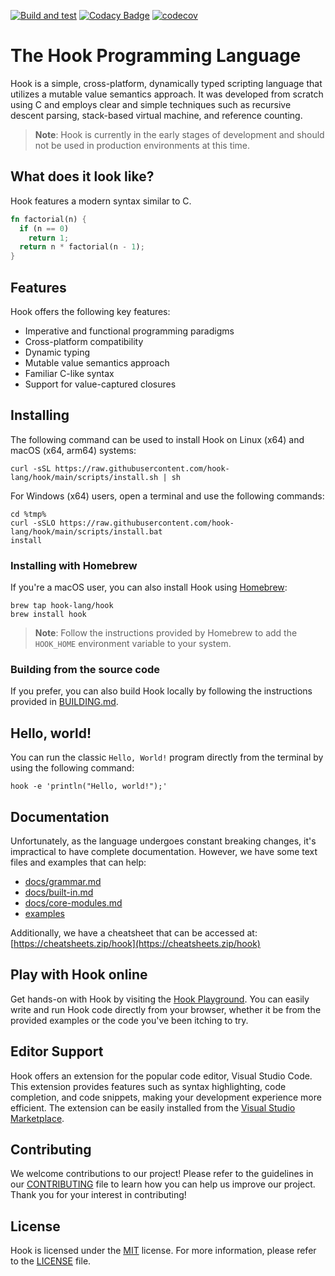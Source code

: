 
[![Build and test](https://github.com/hook-lang/hook/actions/workflows/build.yml/badge.svg)](https://github.com/hook-lang/hook/actions/workflows/build.yml)
[![Codacy Badge](https://app.codacy.com/project/badge/Grade/b58fa787c8cc480091a8e976164ee203)](https://app.codacy.com/gh/hook-lang/hook/dashboard?utm_source=gh&utm_medium=referral&utm_content=&utm_campaign=Badge_grade)
[![codecov](https://codecov.io/gh/hook-lang/hook/graph/badge.svg?token=oRSpRBTqp8)](https://codecov.io/gh/hook-lang/hook)

# The Hook Programming Language

Hook is a simple, cross-platform, dynamically typed scripting language that utilizes a mutable value semantics approach. It was developed from scratch using C and employs clear and simple techniques such as recursive descent parsing, stack-based virtual machine, and reference counting.

> **Note**: Hook is currently in the early stages of development and should not be used in production environments at this time.

## What does it look like?

Hook features a modern syntax similar to C.

```rust
fn factorial(n) {
  if (n == 0)
    return 1;
  return n * factorial(n - 1);
}
```

## Features

Hook offers the following key features:

* Imperative and functional programming paradigms
* Cross-platform compatibility
* Dynamic typing
* Mutable value semantics approach
* Familiar C-like syntax
* Support for value-captured closures

## Installing

The following command can be used to install Hook on Linux (x64) and macOS (x64, arm64) systems:

```
curl -sSL https://raw.githubusercontent.com/hook-lang/hook/main/scripts/install.sh | sh
```

For Windows (x64) users, open a terminal and use the following commands:

```
cd %tmp%
curl -sSLO https://raw.githubusercontent.com/hook-lang/hook/main/scripts/install.bat
install
```

### Installing with Homebrew

If you're a macOS user, you can also install Hook using [Homebrew](https://brew.sh):

```
brew tap hook-lang/hook
brew install hook
```

> **Note**: Follow the instructions provided by Homebrew to add the `HOOK_HOME` environment variable to your system.

### Building from the source code

If you prefer, you can also build Hook locally by following the instructions provided in [BUILDING.md](BUILDING.md).

## Hello, world!

You can run the classic `Hello, World!` program directly from the terminal by using the following command:

```
hook -e 'println("Hello, world!");'
```

## Documentation

Unfortunately, as the language undergoes constant breaking changes, it's impractical to have complete documentation. However, we have some text files and examples that can help:

* [docs/grammar.md](docs/grammar.md)
* [docs/built-in.md](docs/built-in.md)
* [docs/core-modules.md](docs/core-modules.md)
* [examples](examples)

Additionally, we have a cheatsheet that can be accessed at: [https://cheatsheets.zip/hook](https://cheatsheets.zip/hook)

## Play with Hook online

Get hands-on with Hook by visiting the [Hook Playground](https://hook-lang.github.io/hook-playground). You can easily write and run Hook code directly from your browser, whether it be from the provided examples or the code you've been itching to try.

## Editor Support

Hook offers an extension for the popular code editor, Visual Studio Code. This extension provides features such as syntax highlighting, code completion, and code snippets, making your development experience more efficient. The extension can be easily installed from the  [Visual Studio Marketplace](https://marketplace.visualstudio.com/items?itemName=fabiosvm.hook).

## Contributing

We welcome contributions to our project! Please refer to the guidelines in our [CONTRIBUTING](CONTRIBUTING.md) file to learn how you can help us improve our project. Thank you for your interest in contributing!

## License

Hook is licensed under the [MIT](https://choosealicense.com/licenses/mit) license. For more information, please refer to the [LICENSE](LICENSE) file.
